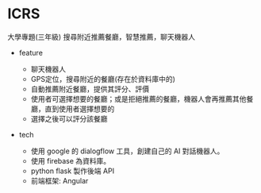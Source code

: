 # ICRS
大學專題(三年級)
搜尋附近推薦餐廳，智慧推薦，聊天機器人

- feature

  - 聊天機器人
  - GPS定位，搜尋附近的餐廳(存在於資料庫中的)
  - 自動推薦附近餐廳，提供其評分、評價
  - 使用者可選擇想要的餐廳；或是拒絕推薦的餐廳，機器人會再推薦其他餐廳，直到使用者選擇想要的
  - 選擇之後可以評分該餐廳

- tech
  - 使用 google 的 dialogflow 工具，創建自己的 AI 對話機器人。
  - 使用 firebase 為資料庫。
  - python flask 製作後端 API
  - 前端框架: Angular
